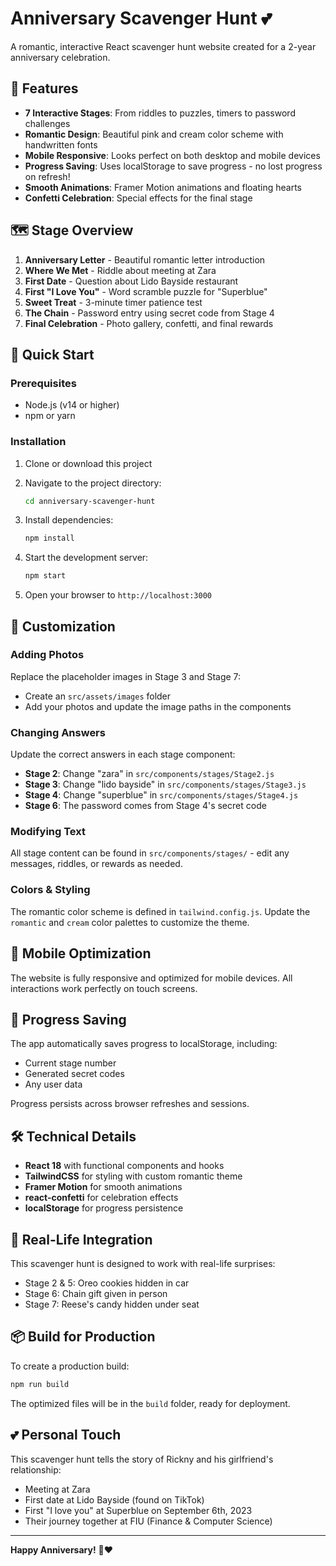 # Anniversary Scavenger Hunt 💕

A romantic, interactive React scavenger hunt website created for a 2-year anniversary celebration.

## 🎯 Features

- **7 Interactive Stages**: From riddles to puzzles, timers to password challenges
- **Romantic Design**: Beautiful pink and cream color scheme with handwritten fonts
- **Mobile Responsive**: Looks perfect on both desktop and mobile devices
- **Progress Saving**: Uses localStorage to save progress - no lost progress on refresh!
- **Smooth Animations**: Framer Motion animations and floating hearts
- **Confetti Celebration**: Special effects for the final stage

## 🗺️ Stage Overview

1. **Anniversary Letter** - Beautiful romantic letter introduction
2. **Where We Met** - Riddle about meeting at Zara
3. **First Date** - Question about Lido Bayside restaurant
4. **First "I Love You"** - Word scramble puzzle for "Superblue"
5. **Sweet Treat** - 3-minute timer patience test
6. **The Chain** - Password entry using secret code from Stage 4
7. **Final Celebration** - Photo gallery, confetti, and final rewards

## 🚀 Quick Start

### Prerequisites

- Node.js (v14 or higher)
- npm or yarn

### Installation

1. Clone or download this project
2. Navigate to the project directory:

   ```bash
   cd anniversary-scavenger-hunt
   ```

3. Install dependencies:

   ```bash
   npm install
   ```

4. Start the development server:

   ```bash
   npm start
   ```

5. Open your browser to `http://localhost:3000`

## 🎨 Customization

### Adding Photos

Replace the placeholder images in Stage 3 and Stage 7:

- Create an `src/assets/images` folder
- Add your photos and update the image paths in the components

### Changing Answers

Update the correct answers in each stage component:

- **Stage 2**: Change "zara" in `src/components/stages/Stage2.js`
- **Stage 3**: Change "lido bayside" in `src/components/stages/Stage3.js`
- **Stage 4**: Change "superblue" in `src/components/stages/Stage4.js`
- **Stage 6**: The password comes from Stage 4's secret code

### Modifying Text

All stage content can be found in `src/components/stages/` - edit any messages, riddles, or rewards as needed.

### Colors & Styling

The romantic color scheme is defined in `tailwind.config.js`. Update the `romantic` and `cream` color palettes to customize the theme.

## 📱 Mobile Optimization

The website is fully responsive and optimized for mobile devices. All interactions work perfectly on touch screens.

## 💾 Progress Saving

The app automatically saves progress to localStorage, including:

- Current stage number
- Generated secret codes
- Any user data

Progress persists across browser refreshes and sessions.

## 🛠️ Technical Details

- **React 18** with functional components and hooks
- **TailwindCSS** for styling with custom romantic theme
- **Framer Motion** for smooth animations
- **react-confetti** for celebration effects
- **localStorage** for progress persistence

## 🎁 Real-Life Integration

This scavenger hunt is designed to work with real-life surprises:

- Stage 2 & 5: Oreo cookies hidden in car
- Stage 6: Chain gift given in person
- Stage 7: Reese's candy hidden under seat

## 📦 Build for Production

To create a production build:

```bash
npm run build
```

The optimized files will be in the `build` folder, ready for deployment.

## 💕 Personal Touch

This scavenger hunt tells the story of Rickny and his girlfriend's relationship:

- Meeting at Zara
- First date at Lido Bayside (found on TikTok)
- First "I love you" at Superblue on September 6th, 2023
- Their journey together at FIU (Finance & Computer Science)

---

**Happy Anniversary!** 🎉❤️
